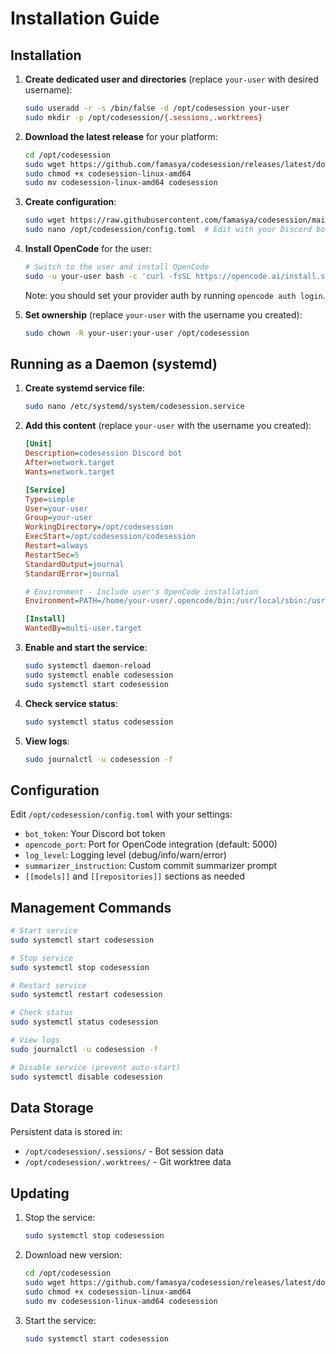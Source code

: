 # Installation Guide

## Installation

1. **Create dedicated user and directories** (replace `your-user` with desired username):
   ```bash
   sudo useradd -r -s /bin/false -d /opt/codesession your-user
   sudo mkdir -p /opt/codesession/{.sessions,.worktrees}
   ```

2. **Download the latest release** for your platform:
   ```bash
   cd /opt/codesession
   sudo wget https://github.com/famasya/codesession/releases/latest/download/codesession-linux-amd64
   sudo chmod +x codesession-linux-amd64
   sudo mv codesession-linux-amd64 codesession
   ```

3. **Create configuration**:
   ```bash
   sudo wget https://raw.githubusercontent.com/famasya/codesession/main/config.example.toml -O /opt/codesession/config.toml
   sudo nano /opt/codesession/config.toml  # Edit with your Discord bot token and settings
   ```

4. **Install OpenCode** for the user:
   ```bash
   # Switch to the user and install OpenCode
   sudo -u your-user bash -c 'curl -fsSL https://opencode.ai/install.sh | sh'
   ```

   Note: you should set your provider auth by running `opencode auth login`.

5. **Set ownership** (replace `your-user` with the username you created):
   ```bash
   sudo chown -R your-user:your-user /opt/codesession
   ```

## Running as a Daemon (systemd)

1. **Create systemd service file**:
   ```bash
   sudo nano /etc/systemd/system/codesession.service
   ```

2. **Add this content** (replace `your-user` with the username you created):
   ```ini
   [Unit]
   Description=codesession Discord bot
   After=network.target
   Wants=network.target

   [Service]
   Type=simple
   User=your-user
   Group=your-user
   WorkingDirectory=/opt/codesession
   ExecStart=/opt/codesession/codesession
   Restart=always
   RestartSec=5
   StandardOutput=journal
   StandardError=journal

   # Environment - Include user's OpenCode installation
   Environment=PATH=/home/your-user/.opencode/bin:/usr/local/sbin:/usr/local/bin:/usr/sbin:/usr/bin:/sbin:/bin

   [Install]
   WantedBy=multi-user.target
   ```

3. **Enable and start the service**:
   ```bash
   sudo systemctl daemon-reload
   sudo systemctl enable codesession
   sudo systemctl start codesession
   ```

4. **Check service status**:
   ```bash
   sudo systemctl status codesession
   ```

5. **View logs**:
   ```bash
   sudo journalctl -u codesession -f
   ```

## Configuration

Edit `/opt/codesession/config.toml` with your settings:

- `bot_token`: Your Discord bot token
- `opencode_port`: Port for OpenCode integration (default: 5000)  
- `log_level`: Logging level (debug/info/warn/error)
- `summarizer_instruction`: Custom commit summarizer prompt
- `[[models]]` and `[[repositories]]` sections as needed

## Management Commands

```bash
# Start service
sudo systemctl start codesession

# Stop service
sudo systemctl stop codesession

# Restart service
sudo systemctl restart codesession

# Check status
sudo systemctl status codesession

# View logs
sudo journalctl -u codesession -f

# Disable service (prevent auto-start)
sudo systemctl disable codesession
```

## Data Storage

Persistent data is stored in:
- `/opt/codesession/.sessions/` - Bot session data
- `/opt/codesession/.worktrees/` - Git worktree data

## Updating

1. Stop the service:
   ```bash
   sudo systemctl stop codesession
   ```

2. Download new version:
   ```bash
   cd /opt/codesession
   sudo wget https://github.com/famasya/codesession/releases/latest/download/codesession-linux-amd64
   sudo chmod +x codesession-linux-amd64
   sudo mv codesession-linux-amd64 codesession
   ```

3. Start the service:
   ```bash
   sudo systemctl start codesession
   ```
